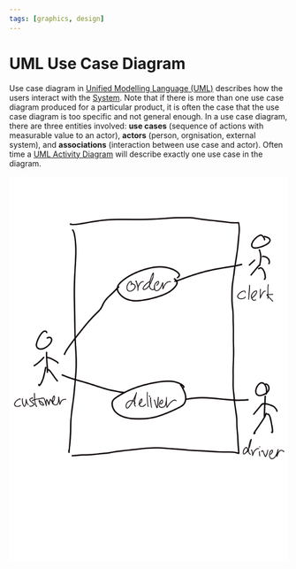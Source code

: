 ```yaml
---
tags: [graphics, design]
---
```


# UML Use Case Diagram

Use case diagram in [Unified Modelling Language (UML)](202304011211.md)
describes how the users interact with the [System](202303242148.md). Note that
if there is more than one use case diagram produced for a particular product, it
is often the case that the use case diagram is too specific and not general
enough. In a use case diagram, there are three entities involved: **use cases**
(sequence of actions with measurable value to an actor), **actors** (person,
orgnisation, external system), and **associations** (interaction between use
case and actor). Often time a [UML Activity Diagram](202304011422.md) will
describe exactly one use case in the diagram.

![Use case diagram](pic/uml-use-case-diagram.png)
